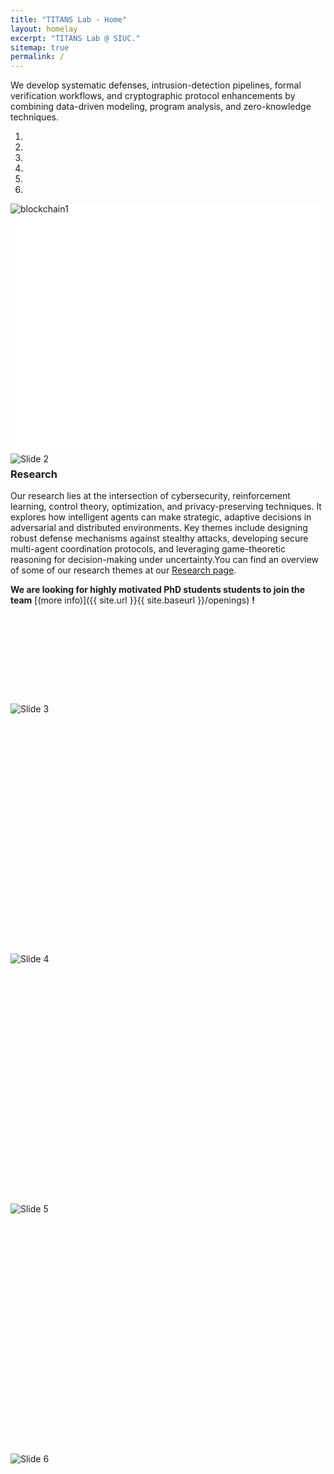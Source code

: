 ```yaml
---
title: "TITANS Lab - Home"
layout: homelay
excerpt: "TITANS Lab @ SIUC."
sitemap: true
permalink: /
---
```


We develop systematic defenses, intrusion-detection pipelines, formal verification workflows, and cryptographic protocol enhancements by combining data-driven modeling, program analysis, and zero-knowledge techniques. 

<div markdown="0" id="carousel" class="carousel slide" data-ride="carousel" data-interval="4000" data-pause="hover">
  <!-- Indicators -->
  <ol class="carousel-indicators">
    <li data-target="#carousel" data-slide-to="0" class="active"></li>
    <li data-target="#carousel" data-slide-to="1"></li>
    <li data-target="#carousel" data-slide-to="2"></li>
    <li data-target="#carousel" data-slide-to="3"></li>
    <li data-target="#carousel" data-slide-to="4"></li>
    <li data-target="#carousel" data-slide-to="5"></li>
  </ol>

  <!-- Carousel items -->
  <div class="carousel-inner" style="height: 400px; background-color: #fff;" markdown="0">
    <div class="item active text-center" style="height: 100%;">
      <img src="{{ site.url }}{{ site.baseurl }}/images/slider7001400/blockchain1.gif" alt="blockchain1"
           style="max-width: 100%; max-height: 100%; object-fit: contain;" />
    </div>
    <div class="item text-center" style="height: 100%;">
      <img src="{{ site.url }}{{ site.baseurl }}/images/slider7001400/blockchain2.gif" alt="Slide 2"
           style="max-width: 100%; max-height: 100%; object-fit: contain;" />
    </div>
    <div class="item text-center" style="height: 100%;">
      <img src="{{ site.url }}{{ site.baseurl }}/images/slider7001400/AI3.gif" alt="Slide 3"
           style="max-width: 100%; max-height: 100%; object-fit: contain;" />
    </div>
    <div class="item text-center" style="height: 100%;">
      <img src="{{ site.url }}{{ site.baseurl }}/images/slider7001400/AI4.gif" alt="Slide 4"
           style="max-width: 100%; max-height: 100%; object-fit: contain;" />
    </div>
    <div class="item text-center" style="height: 100%;">
      <img src="{{ site.url }}{{ site.baseurl }}/images/slider7001400/blockchain5.gif" alt="Slide 5"
           style="max-width: 100%; max-height: 100%; object-fit: contain;" />
    </div>
    <div class="item text-center" style="height: 100%;">
      <img src="{{ site.url }}{{ site.baseurl }}/images/slider7001400/blockchain6.gif" alt="Slide 6"
           style="max-width: 100%; max-height: 100%; object-fit: contain;" />
    </div>
  </div>

  <!-- Controls -->
<!--   <a class="left carousel-control" href="#carousel" role="button" data-slide="prev">
    <span class="glyphicon glyphicon-chevron-left" aria-hidden="true"></span>
    <span class="sr-only">Previous</span>
  </a>
  <a class="right carousel-control" href="#carousel" role="button" data-slide="next">
    <span class="glyphicon glyphicon-chevron-right" aria-hidden="true"></span>
    <span class="sr-only">Next</span>
  </a> -->
</div>





### Research
Our research lies at the intersection of cybersecurity, reinforcement learning, control theory, optimization, and privacy-preserving techniques. It explores how intelligent agents can make strategic, adaptive decisions in adversarial and distributed environments. Key themes include designing robust defense mechanisms against stealthy attacks, developing secure multi-agent coordination protocols, and leveraging game-theoretic reasoning for decision-making under uncertainty.You can find an overview of some of our research themes at our [Research page](research).



 **We are looking for highly motivated PhD students students to join the team** [(more info)]({{ site.url }}{{ site.baseurl }}/openings) **!**


 
